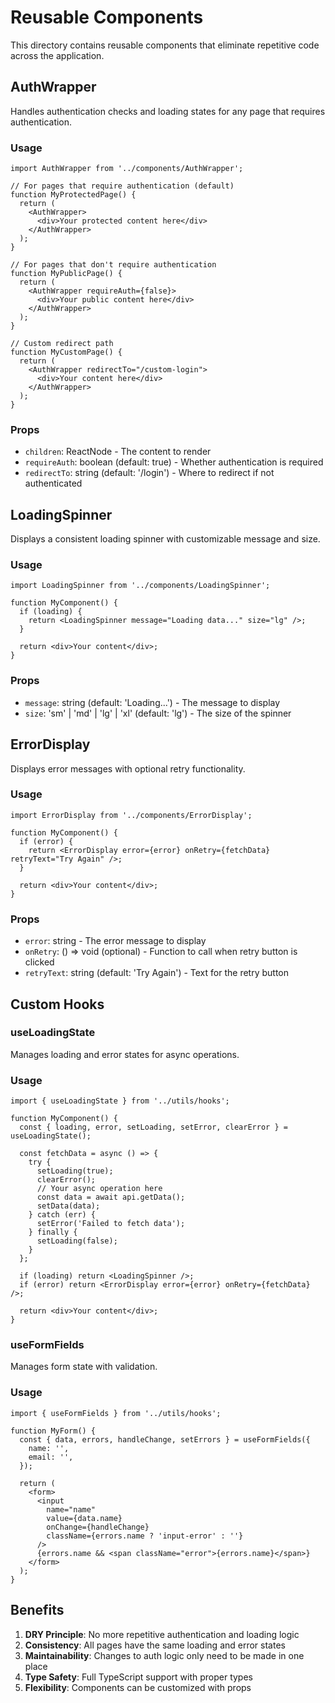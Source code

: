# Reusable Components

This directory contains reusable components that eliminate repetitive code across the application.

## AuthWrapper

Handles authentication checks and loading states for any page that requires authentication.

### Usage

```tsx
import AuthWrapper from '../components/AuthWrapper';

// For pages that require authentication (default)
function MyProtectedPage() {
  return (
    <AuthWrapper>
      <div>Your protected content here</div>
    </AuthWrapper>
  );
}

// For pages that don't require authentication
function MyPublicPage() {
  return (
    <AuthWrapper requireAuth={false}>
      <div>Your public content here</div>
    </AuthWrapper>
  );
}

// Custom redirect path
function MyCustomPage() {
  return (
    <AuthWrapper redirectTo="/custom-login">
      <div>Your content here</div>
    </AuthWrapper>
  );
}
```

### Props

- `children`: ReactNode - The content to render
- `requireAuth`: boolean (default: true) - Whether authentication is required
- `redirectTo`: string (default: '/login') - Where to redirect if not authenticated

## LoadingSpinner

Displays a consistent loading spinner with customizable message and size.

### Usage

```tsx
import LoadingSpinner from '../components/LoadingSpinner';

function MyComponent() {
  if (loading) {
    return <LoadingSpinner message="Loading data..." size="lg" />;
  }

  return <div>Your content</div>;
}
```

### Props

- `message`: string (default: 'Loading...') - The message to display
- `size`: 'sm' | 'md' | 'lg' | 'xl' (default: 'lg') - The size of the spinner

## ErrorDisplay

Displays error messages with optional retry functionality.

### Usage

```tsx
import ErrorDisplay from '../components/ErrorDisplay';

function MyComponent() {
  if (error) {
    return <ErrorDisplay error={error} onRetry={fetchData} retryText="Try Again" />;
  }

  return <div>Your content</div>;
}
```

### Props

- `error`: string - The error message to display
- `onRetry`: () => void (optional) - Function to call when retry button is clicked
- `retryText`: string (default: 'Try Again') - Text for the retry button

## Custom Hooks

### useLoadingState

Manages loading and error states for async operations.

### Usage

```tsx
import { useLoadingState } from '../utils/hooks';

function MyComponent() {
  const { loading, error, setLoading, setError, clearError } = useLoadingState();

  const fetchData = async () => {
    try {
      setLoading(true);
      clearError();
      // Your async operation here
      const data = await api.getData();
      setData(data);
    } catch (err) {
      setError('Failed to fetch data');
    } finally {
      setLoading(false);
    }
  };

  if (loading) return <LoadingSpinner />;
  if (error) return <ErrorDisplay error={error} onRetry={fetchData} />;

  return <div>Your content</div>;
}
```

### useFormFields

Manages form state with validation.

### Usage

```tsx
import { useFormFields } from '../utils/hooks';

function MyForm() {
  const { data, errors, handleChange, setErrors } = useFormFields({
    name: '',
    email: '',
  });

  return (
    <form>
      <input
        name="name"
        value={data.name}
        onChange={handleChange}
        className={errors.name ? 'input-error' : ''}
      />
      {errors.name && <span className="error">{errors.name}</span>}
    </form>
  );
}
```

## Benefits

1. **DRY Principle**: No more repetitive authentication and loading logic
2. **Consistency**: All pages have the same loading and error states
3. **Maintainability**: Changes to auth logic only need to be made in one place
4. **Type Safety**: Full TypeScript support with proper types
5. **Flexibility**: Components can be customized with props
